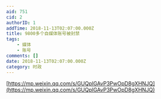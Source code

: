 ```yaml
---
aid: 751
cid: 2
authorID: 1
addTime: 2018-11-13T02:07:00.000Z
title: 9800多个自媒体账号被封禁
tags:
    - 媒体
    - 账号
comments: []
date: 2018-11-13T02:07:00.000Z
category: 时政
---
```


[https://mp.weixin.qq.com/s/GUQplGAvP3PwOpD8gXHNJQ](https://mp.weixin.qq.com/s/GUQplGAvP3PwOpD8gXHNJQ)
